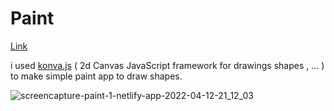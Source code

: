 # Paint

[Link](https://paint-1.netlify.app/)

i used [konva.js](https://konvajs.org/) ( 2d Canvas JavaScript framework for drawings shapes , ... ) to make simple paint app to draw shapes.


![screencapture-paint-1-netlify-app-2022-04-12-21_12_03](https://user-images.githubusercontent.com/71316063/163012491-1abcb00d-fc9b-4004-b35e-a4513f1971c0.png)
